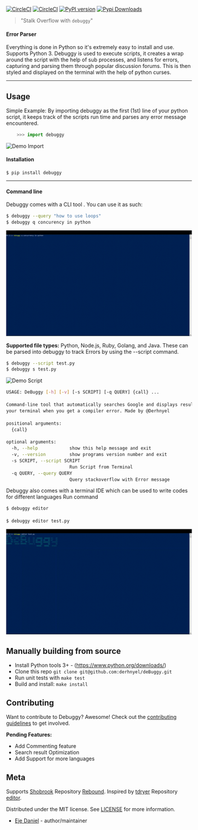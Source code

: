 [![CircleCI](https://circleci.com/gh/derhnyel/deBuggy/tree/main.svg?style=shield)](https://circleci.com/gh/derhnyel/deBuggy/tree/main) [![CircleCI](https://circleci.com/gh/derhnyel/deBuggy/tree/main.svg?style=svg)](https://circleci.com/gh/derhnyel/deBuggy/tree/main) [![PyPI version](https://badge.fury.io/py/debuggy.svg)](https://badge.fury.io/py/debuggy) 
[![Pypi Downloads](https://pepy.tech/badge/debuggy)](https://pepy.tech/project/debuggy)

> "Stalk Overflow with `debuggy`"
#### Error Parser
Everything is done in Python so it's extremely easy to install and use. Supports Python 3. Debuggy is used to execute scripts, it creates a wrap around the script with the help of sub processes, and listens for errors, capturing and parsing them through popular discussion forums. This is then styled and displayed on the terminal with the help of python curses.
<hr>

## Usage
Simple Example:
By importing debuggy as the first (1st) line of your python script, it keeps track of the scripts run time and parses any error message encountered.

```python
    >>> import debuggy
```
![Demo Import](https://github.com/derhnyel/deBuggy/blob/main/assets/import.gif)

 #### Installation 

    $ pip install debuggy
    
<hr>

#### Command line
Debuggy comes with a CLI tool . You can use it as such:

```bash
$ debuggy --query "how to use loops"
$ debuggy q concurency in python
```
![Demo Query](https://github.com/derhnyel/deBuggy/blob/main/assets/query.gif)

__Supported file types:__ Python, Node.js, Ruby, Golang, and Java. These can be parsed into debuggy to track Errors by using the --script command.  
```bash
$ debuggy --script test.py
$ debuggy s test.py
```
![Demo Script](https://github.com/derhnyel/deBuggy/blob/main/assets/script.gif)
```bash
USAGE: DeBuggy [-h] [-v] [-s SCRIPT] [-q QUERY] {call} ...

Command-line tool that automatically searches Google and displays results in
your terminal when you get a compiler error. Made by @Derhnyel

positional arguments:
  {call}

optional arguments:
  -h, --help            show this help message and exit
  -v, --version         show programs version number and exit
  -s SCRIPT, --script SCRIPT
                        Run Script from Terminal
  -q QUERY, --query QUERY
                        Query stackoverflow with Error message
```
Debuggy also comes with a terminal IDE which can be used to write codes for different languages
Run command
```bash
$ debuggy editor

$ debuggy editor test.py
```
![Demo Script](https://github.com/derhnyel/deBuggy/blob/main/assets/editor.gif)

## Manually building from source

- Install Python tools 3+ - (<https://www.python.org/downloads/>)
- Clone this repo `git clone git@github.com:derhnyel/deBuggy.git`
- Run unit tests with `make test`
- Build and install: `make install`

## Contributing

Want to contribute to Debuggy? Awesome! Check out the [contributing guidelines](CONTRIBUTE.md) to get involved.

__Pending Features:__
* Add Commenting feature
* Search result Optimization
* Add Support for more languages


## Meta
Supports 
[Shobrook](https://github.com/shobrook) Repository [Rebound](https://github.com/shobrook/Rebound).
Inspired by [tdryer](https://github.com/tdryer) Repository [editor](https://github.com/tdryer/editor).

Distributed under the MIT license. See [LICENSE](https://github.com/derhnyel/deBuggy/blob/master/LICENSE) for more information.
* [Eje Daniel](https://github.com/derhnyel) - author/maintainer